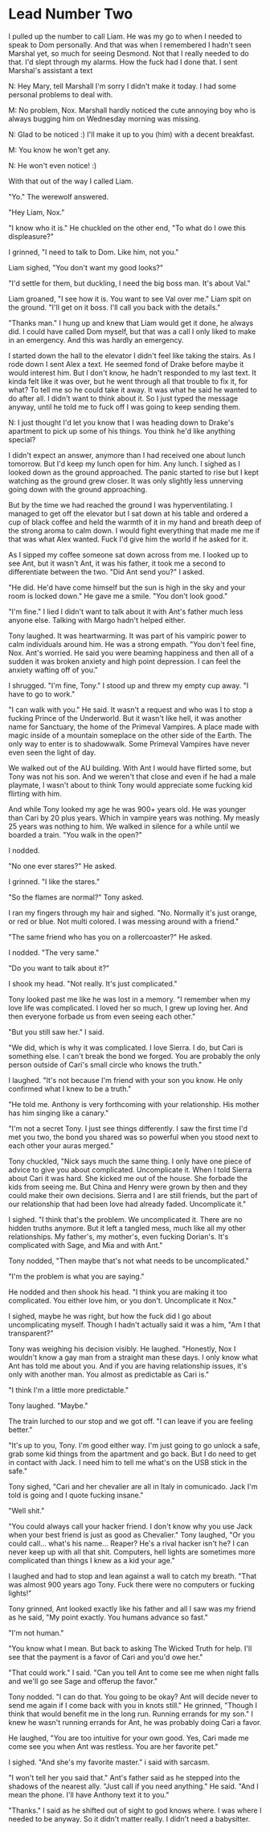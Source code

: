 #  Lead Number Two

I pulled up the number to call Liam. He was my go to when I needed to speak to
Dom personally. And that was when I remembered I hadn't seen Marshal yet, so
much for seeing Desmond. Not that I really needed to do that. I'd slept through
my alarms. How the fuck had I done that. I sent Marshal's assistant a text

N: Hey Mary, tell Marshall I'm sorry I didn't make it today. I had some personal
problems to deal with.

M: No problem, Nox. Marshall hardly noticed the cute annoying boy who is always
bugging him on Wednesday morning was missing.

N: Glad to be noticed :) I'll make it up to you (him) with a decent breakfast.

M: You know he won't get any.

N: He won't even notice! :)

With that out of the way I called Liam.

"Yo." The werewolf answered.

"Hey Liam, Nox."

"I know who it is." He chuckled on the other end, "To what do I owe this
displeasure?"

I grinned, "I need to talk to Dom. Like him, not you."

Liam sighed, "You don't want my good looks?"

"I'd settle for them, but duckling, I need the big boss man. It's about Val."

Liam groaned, "I see how it is. You want to see Val over me." Liam spit on the
ground. "I'll get on it boss. I'll call you back with the details."

"Thanks man." I hung up and knew that Liam would get it done, he always did. I
could have called Dom myself, but that was a call I only liked to make in an
emergency. And this was hardly an emergency.

I started down the hall to the elevator I didn't feel like taking the stairs. As
I rode down I sent Alex a text. He seemed fond of Drake before maybe it would
interest him. But I don't know, he hadn't responded to my last text. It kinda
felt like it was over, but he went through all that trouble to fix it, for what?
To tell me so he could take it away. It was what he said he wanted to do after
all. I didn't want to think about it. So I just typed the message anyway, until
he told me to fuck off I was going to keep sending them.

N: I just thought I'd let you know that I was heading down to Drake's apartment
to pick up some of his things. You think he'd like anything special?

I didn't expect an answer, anymore than I had received one about lunch tomorrow.
But I'd keep my lunch open for him. Any lunch. I sighed as I looked down as the
ground approached. The panic started to rise but I kept watching as the ground
grew closer. It was only slightly less unnerving going down with the ground
approaching.

But by the time we had reached the ground I was hyperventilating. I managed to
get off the elevator but I sat down at his table and ordered a cup of black
coffee and held the warmth of it in my hand and breath deep of the strong aroma
to calm down. I would fight everything that made me me if that was what Alex
wanted. Fuck I'd give him the world if he asked for it.

As I sipped my coffee someone sat down across from me. I looked up to see Ant,
but it wasn't Ant, it was his father, it took me a second to differentiate
between the two. "Did Ant send you?" I asked.

"He did. He'd have come himself but the sun is high in the sky and your room is
locked down." He gave me a smile. "You don't look good."

"I'm fine." I lied I didn't want to talk about it with Ant's father much less
anyone else. Talking with Margo hadn't helped either.

Tony laughed. It was heartwarming. It was part of his vampiric power to calm
individuals around him. He was a strong empath. "You don't feel fine, Nox. Ant's
worried. He said you were beaming happiness and then all of a sudden it was
broken anxiety and high point depression. I can feel the anxiety wafting off of
you."

I shrugged. "I'm fine, Tony." I stood up and threw my empty cup away. "I have to
go to work."

"I can walk with you." He said. It wasn't a request and who was I to stop a
fucking Prince of the Underworld. But it wasn't like hell, it was another name
for Sanctuary, the home of the Primeval Vampires. A place made with magic inside
of a mountain someplace on the other side of the Earth. The only way to enter is
to shadowwalk. Some Primeval Vampires have never even seen the light of day.

We walked out of the AU building. With Ant I would have flirted some, but Tony
was not his son. And we weren't that close and even if he had a male playmate, I
wasn't about to think Tony would appreciate some fucking kid flirting with him.

And while Tony looked my age he was 900+ years old. He was younger than Cari by
20 plus years. Which in vampire years was nothing. My measly 25 years was
nothing to him. We walked in silence for a while until we boarded a train. "You
walk in the open?"

I nodded.

"No one ever stares?" He asked.

I grinned. "I like the stares."

"So the flames are normal?" Tony asked.

I ran my fingers through my hair and sighed. "No. Normally it's just orange, or
red or blue. Not multi colored. I was messing around with a friend."

"The same friend who has you on a rollercoaster?" He asked.

I nodded. "The very same."

"Do you want to talk about it?"

I shook my head. "Not really. It's just complicated."

Tony looked past me like he was lost in a memory. "I remember when my love life
was complicated. I loved her so much, I grew up loving her. And then everyone
forbade us from even seeing each other."

"But you still saw her." I said.

"We did, which is why it was complicated. I love Sierra. I do, but Cari is
something else. I can't break the bond we forged. You are probably the only
person outside of Cari's small circle who knows the truth."

I laughed. "It's not because I'm friend with your son you know. He only
confirmed what I knew to be a truth."

"He told me. Anthony is very forthcoming with your relationship. His mother has
him singing like a canary."

"I'm not a secret Tony. I just see things differently. I saw the first time I'd
met you two, the bond you shared was so powerful when you stood next to each
other your auras merged."

Tony chuckled, "Nick says much the same thing. I only have one piece of advice
to give you about complicated. Uncomplicate it. When I told Sierra about Cari it
was hard. She kicked me out of the house. She forbade the kids from seeing me.
But China and Henry were grown by then and they could make their own decisions.
Sierra and I are still friends, but the part of our relationship that had been
love had already faded. Uncomplicate it."

I sighed. "I think that's the problem. We uncomplicated it. There are no hidden
truths anymore. But it left a tangled mess, much like all my other
relationships. My father's, my mother's, even fucking Dorian's. It's complicated
with Sage, and Mia and with Ant."

Tony nodded, "Then maybe that's not what needs to be uncomplicated."

"I'm the problem is what you are saying."

He nodded and then shook his head. "I think you are making it too complicated.
You either love him, or you don't. Uncomplicate it Nox."

I sighed, maybe he was right, but how the fuck did I go about uncomplicating
myself. Though I hadn't actually said it was a him, "Am I that transparent?"

Tony was weighing his decision visibly. He laughed. "Honestly, Nox I wouldn't
know a gay man from a straight man these days. I only know what Ant has told me
about you. And if you are having relationship issues, it's only with another
man. You almost as predictable as Cari is."

"I think I'm a little more predictable."

Tony laughed. "Maybe."

The train lurched to our stop and we got off. "I can leave if you are feeling
better."

"It's up to you, Tony. I'm good either way. I'm just going to go unlock a safe,
grab some kid things from the apartment and go back. But I do need to get in
contact with Jack. I need him to tell me what's on the USB stick in the safe."

Tony sighed, "Cari and her chevalier are all in Italy in comunicado. Jack I'm
told is going and I quote fucking insane."

"Well shit."

"You could always call your hacker friend. I don't know why you use Jack when
your best friend is just as good as Chevalier." Tony laughed, "Or you could
call… what's his name… Reaper? He's a rival hacker isn't he? I can never keep up
with all that shit. Computers, hell lights are sometimes more complicated than
things I knew as a kid your age."

I laughed and had to stop and lean against a wall to catch my breath. "That was
almost 900 years ago Tony. Fuck there were no computers or fucking lights!"

Tony grinned, Ant looked exactly like his father and all I saw was my friend as
he said, "My point exactly. You humans advance so fast."

"I'm not human."

"You know what I mean. But back to asking The Wicked Truth for help. I'll see
that the payment is a favor of Cari and you'd owe her."

"That could work." I said. "Can you tell Ant to come see me when night falls and
we'll go see Sage and offerup the favor."

Tony nodded. "I can do that. You going to be okay? Ant will decide never to send
me again if I come back with you in knots still." He grinned, "Though I think
that would benefit me in the long run. Running errands for my son." I knew he
wasn't running errands for Ant, he was probably doing Cari a favor.

He laughed, "You are too intuitive for your own good. Yes, Cari made me come see
you when Ant was restless. You are her favorite pet."

I sighed. "And she's my favorite master." i said with sarcasm.

"I won't tell her you said that." Ant's father said as he stepped into the
shadows of the nearest ally. "Just call if you need anything." He said. "And I
mean the phone. I'll have Anthony text it to you."

"Thanks." I said as he shifted out of sight to god knows where. I was where I
needed to be anyway. So it didn't matter really. I didn't need a babysitter.

